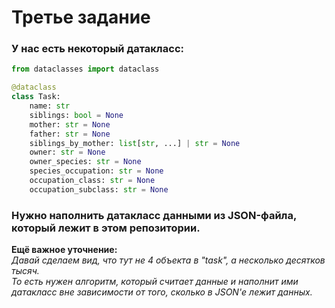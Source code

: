#  Третье задание #
### У нас есть некоторый датакласс: ###

```Python
from dataclasses import dataclass

@dataclass
class Task:
    name: str
    siblings: bool = None
    mother: str = None
    father: str = None
    siblings_by_mother: list[str, ...] | str = None
    owner: str = None
    owner_species: str = None
    species_occupation: str = None
    occupation_class: str = None
    occupation_subclass: str = None
```

### Нужно наполнить датакласс данными из JSON-файла, который лежит в этом репозитории. ###
**Ещё важное уточнение:**  
_Давай сделаем вид, что тут не 4 объекта в "task", а несколько десятков тысяч.  
То есть нужен алгоритм, который считает данные и наполнит ими датакласс вне зависимости от того, сколько в JSON'е лежит данных._